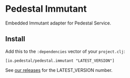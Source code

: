 # Pedestal Immutant

Embedded Immutant adapter for Pedestal Service.

## Install

Add this to the `:dependencies` vector of your `project.clj`:

    [io.pedestal/pedestal.immutant "LATEST_VERSION"]

See [our releases](https://github.com/pedestal/pedestal/releases) for the LATEST\_VERSION number.

<!-- Copyright 2014 Cognitect, Inc. -->

